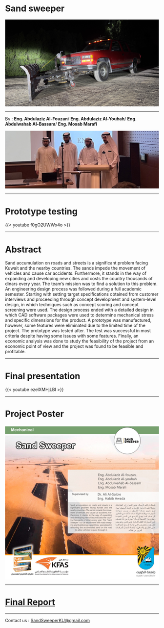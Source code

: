 # **Sand sweeper**
![](images/IMG_6192.jpg)
____
By : 
 **Eng. Abdulaziz Al-Fouzan**/
<i class="fa-solid fa-gear"></i>
**Eng. Abdulaziz Al-Youhah**/
<i class="fa-solid fa-gear"></i>
**Eng. Abdulwahab Al-Bassam**/
<i class="fa-solid fa-gear"></i>
**Eng. Mosab Marafi**

![](images/IMG-20220613-WA0050.jpg)
___
# Prototype testing
{{< youtube f0gO2UWWx4o >}}




___
# **Abstract** 
Sand accumulation on roads and streets is a significant problem facing Kuwait and the nearby countries. The sands impede the movement of vehicles and cause car accidents. Furthermore, it stands in the way of expanding and developing new cities and costs the country thousands of dinars every year. The team’s mission was to find a solution to this problem. An engineering design process was followed during a full academic semester. Starting with setting target specifications obtained from customer interviews and proceeding through concept development and system-level design, in which techniques such as concept scoring and concept screening were used. The design process ended with a detailed design in which CAD software packages were used to determine mechanical stress and specific dimensions for the product. A prototype was manufactured, however, some features were eliminated due to the limited time of the project. The prototype was tested after. The test was successful in most criteria despite having some issues with some features. Finally, an economic analysis was done to study the feasibility of the project from an economic point of view and the project was found to be feasible and profitable. 

___
# Final presentation
{{< youtube ezelXMHjLBI >}}


___

 # Project Poster 
![](images/Mediapost.png?width=40pc)
___



# [Final Report](files/Final%20Report%20459%20Group%20A.pdf)
___
Contact us : SandSweeperKU@gmail.com



